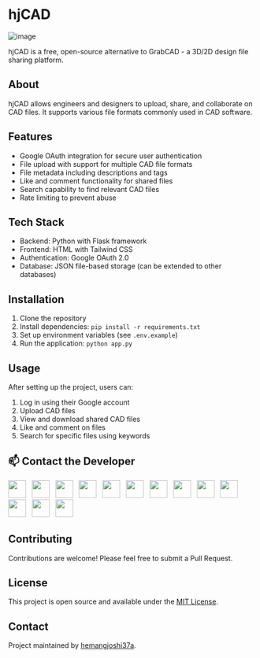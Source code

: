 # hjCAD

![image](https://github.com/user-attachments/assets/ecd31614-153f-48e0-8e02-c5b776e08d91)

hjCAD is a free, open-source alternative to GrabCAD - a 3D/2D design file sharing platform.

## About

hjCAD allows engineers and designers to upload, share, and collaborate on CAD files. It supports various file formats commonly used in CAD software.

## Features

- Google OAuth integration for secure user authentication
- File upload with support for multiple CAD file formats
- File metadata including descriptions and tags
- Like and comment functionality for shared files
- Search capability to find relevant CAD files
- Rate limiting to prevent abuse

## Tech Stack

- Backend: Python with Flask framework
- Frontend: HTML with Tailwind CSS
- Authentication: Google OAuth 2.0
- Database: JSON file-based storage (can be extended to other databases)

## Installation

1. Clone the repository
2. Install dependencies: `pip install -r requirements.txt`
3. Set up environment variables (see `.env.example`)
4. Run the application: `python app.py`

## Usage

After setting up the project, users can:
1. Log in using their Google account
2. Upload CAD files
3. View and download shared CAD files
4. Like and comment on files
5. Search for specific files using keywords

## 📫 Contact the Developer

[<img height="36" src="https://cdn.simpleicons.org/similarweb"/>](https://hjlabs.in/) &nbsp;
[<img height="36" src="https://cdn.simpleicons.org/WhatsApp"/>](https://wa.me/917016525813) &nbsp;
[<img height="36" src="https://cdn.simpleicons.org/telegram"/>](https://t.me/hjlabs) &nbsp;
[<img height="36" src="https://cdn.simpleicons.org/Gmail"/>](mailto:hemangjoshi37a@gmail.com) &nbsp;
[<img height="36" src="https://cdn.simpleicons.org/LinkedIn"/>](https://www.linkedin.com/in/hemang-joshi-046746aa) &nbsp;
[<img height="36" src="https://cdn.simpleicons.org/facebook"/>](https://www.facebook.com/hemangjoshi37) &nbsp;
[<img height="36" src="https://cdn.simpleicons.org/Twitter"/>](https://twitter.com/HemangJ81509525) &nbsp;
[<img height="36" src="https://cdn.simpleicons.org/tumblr"/>](https://www.tumblr.com/blog/hemangjoshi37a-blog) &nbsp;
[<img height="36" src="https://cdn.simpleicons.org/StackOverflow"/>](https://stackoverflow.com/users/8090050/hemang-joshi) &nbsp;
[<img height="36" src="https://cdn.simpleicons.org/Instagram"/>](https://www.instagram.com/hemangjoshi37) &nbsp;
[<img height="36" src="https://cdn.simpleicons.org/Pinterest"/>](https://in.pinterest.com/hemangjoshi37a) &nbsp;
[<img height="36" src="https://cdn.simpleicons.org/Blogger"/>](http://hemangjoshi.blogspot.com) &nbsp;
[<img height="36" src="https://cdn.simpleicons.org/gitlab"/>](https://gitlab.com/hemangjoshi37a) &nbsp;

## Contributing

Contributions are welcome! Please feel free to submit a Pull Request.

## License

This project is open source and available under the [MIT License](LICENSE).

## Contact

Project maintained by [hemangjoshi37a](https://github.com/hemangjoshi37a).
